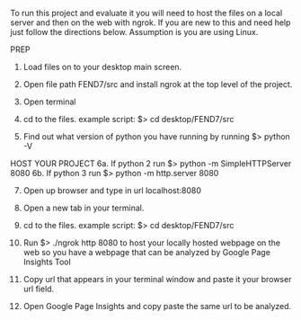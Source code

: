 To run this project and evaluate it you will need to host the files on a local server and then on the web with ngrok.
If you are new to this and need help just follow the directions below. Assumption is you are using Linux.

PREP
1. Load files on to your desktop main screen.

2. Open file path FEND7/src and install ngrok at the top level of the project.

3. Open terminal

4. cd to the files. example script: $> cd desktop/FEND7/src

5. Find out what version of python you have running by running $> python -V



HOST YOUR PROJECT
6a. If python 2 run $> python -m SimpleHTTPServer 8080
6b. If python 3 run $> python -m http.server 8080

7. Open up browser and type in url  localhost:8080

8. Open a new tab in your terminal.

9. cd to the files. example script: $> cd desktop/FEND7/src

10. Run $> ./ngrok http 8080 to host your locally hosted webpage on the web so you have a webpage that can be analyzed by Google Page Insights Tool

11. Copy url that appears in your terminal window and paste it your browser url field.

12. Open Google Page Insights and copy paste the same url to be analyzed.




